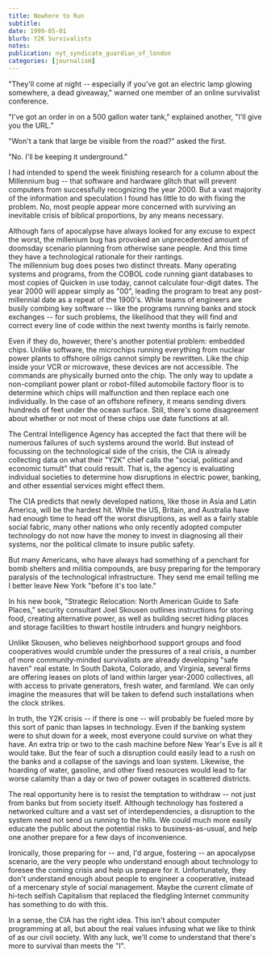 ```yaml
---
title: Nowhere to Run
subtitle: 
date: 1999-05-01
blurb: Y2K Survivalists
notes: 
publication: nyt_syndicate_guardian_of_london
categories: [journalism]
---
```


"They'll come at night -- especially if you've got an electric lamp glowing somewhere, a dead giveaway," warned one member of an online survivalist conference.

"I've got an order in on a 500 gallon water tank," explained another, "I'll give you the URL."

"Won't a tank that large be visible from the road?" asked the first.

"No. I'll be keeping it underground."

I had intended to spend the week finishing research for a column about the Millennium bug -- that software and hardware glitch that will prevent computers from successfully recognizing the year 2000. But a vast majority of the information and speculation I found has little to do with fixing the problem. No, most people appear more concerned with surviving an inevitable crisis of biblical proportions, by any means necessary.

Although fans of apocalypse have always looked for any excuse to expect the worst, the millenium bug has provoked an unprecedented amount of doomsday scenario planning from otherwise sane people. And this time they have a technological rationale for their rantings.  
The millennium bug does poses two distinct threats. Many operating systems and programs, from the COBOL code running giant databases to most copies of Quicken in use today, cannot calculate four-digit dates. The year 2000 will appear simply as "00", leading the program to treat any post-millennial date as a repeat of the 1900's. While teams of engineers are busily combing key software -- like the programs running banks and stock exchanges -- for such problems, the likelihood that they will find and correct every line of code within the next twenty months is fairly remote.

Even if they do, however, there's another potential problem: embedded chips. Unlike software, the microchips running everything from nuclear power plants to offshore oilrigs cannot simply be rewritten. Like the chip inside your VCR or microwave, these devices are not accessible. The commands are physically burned onto the chip. The only way to update a non-compliant power plant or robot-filled automobile factory floor is to determine which chips will malfunction and then replace each one individually. In the case of an offshore refinery, it means sending divers hundreds of feet under the ocean surface. Still, there's some disagreement about whether or not most of these chips use date functions at all.

The Central Intelligence Agency has accepted the fact that there will be numerous failures of such systems around the world. But instead of focussing on the technological side of the crisis, the CIA is already collecting data on what their "Y2K" chief calls the "social, political and economic tumult" that could result. That is, the agency is evaluating individual societies to determine how disruptions in electric power, banking, and other essential services might effect them.

The CIA predicts that newly developed nations, like those in Asia and Latin America, will be the hardest hit. While the US, Britain, and Australia have had enough time to head off the worst disruptions, as well as a fairly stable social fabric, many other nations who only recently adopted computer technology do not now have the money to invest in diagnosing all their systems, nor the political climate to insure public safety.

But many Americans, who have always had something of a penchant for bomb shelters and militia compounds, are busy preparing for the temporary paralysis of the technological infrastructure. They send me email telling me I better leave New York "before it's too late."

In his new book, "Strategic Relocation: North American Guide to Safe Places," security consultant Joel Skousen outlines instructions for storing food, creating alternative power, as well as building secret hiding places and storage facilities to thwart hostile intruders and hungry neighbors.

Unlike Skousen, who believes neighborhood support groups and food cooperatives would crumble under the pressures of a real crisis, a number of more community-minded survivalists are already developing "safe haven" real estate. In South Dakota, Colorado, and Virginia, several firms are offering leases on plots of land within larger year-2000 collectives, all with access to private generators, fresh water, and farmland. We can only imagine the measures that will be taken to defend such installations when the clock strikes.

In truth, the Y2K crisis -- if there is one -- will probably be fueled more by this sort of panic than lapses in technology. Even if the banking system were to shut down for a week, most everyone could survive on what they have. An extra trip or two to the cash machine before New Year's Eve is all it would take. But the fear of such a disruption could easily lead to a rush on the banks and a collapse of the savings and loan system. Likewise, the hoarding of water, gasoline, and other fixed resources would lead to far worse calamity than a day or two of power outages in scattered districts.

The real opportunity here is to resist the temptation to withdraw -- not just from banks but from society itself. Although technology has fostered a networked culture and a vast set of interdependencies, a disruption to the system need not send us running to the hills. We could much more easily educate the public about the potential risks to business-as-usual, and help one another prepare for a few days of inconvenience.

Ironically, those preparing for -- and, I'd argue, fostering -- an apocalypse scenario, are the very people who understand enough about technology to foresee the coming crisis and help us prepare for it. Unfortunately, they don't understand enough about people to engineer a cooperative, instead of a mercenary style of social management. Maybe the current climate of hi-tech selfish Capitalism that replaced the fledgling Internet community has something to do with this.

In a sense, the CIA has the right idea. This isn't about computer programming at all, but about the real values infusing what we like to think of as our civil society. With any luck, we'll come to understand that there's more to survival than meets the "I".
